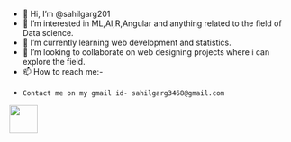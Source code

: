- 👋 Hi, I’m @sahilgarg201
- 👀 I’m interested in ML,AI,R,Angular and anything related to the field of Data science.
- 🌱 I’m currently learning web development and statistics.
- 💞️ I’m looking to collaborate on web designing projects where i can explore the field.
- 📫 How to reach me:-
-     Contact me on my gmail id- sahilgarg3468@gmail.com
<html>
<body>
 <img src="https://drive.google.com/file/d/1ZBZBJFkybW_-WnqEy9bZ-XZMp-1KxVpk/view" width="50">
</body>
</html>
<!---
sahilgarg201/sahilgarg201 is a ✨ special ✨ repository because its `README.md` (this file) appears on your GitHub profile.
You can click the Preview link to take a look at your changes.
--->
